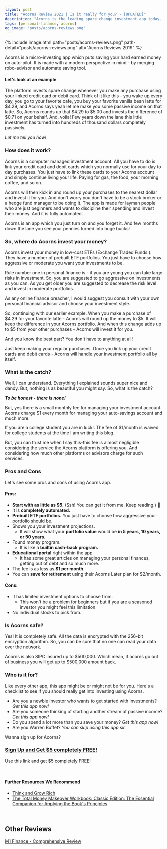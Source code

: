 ```yaml
---
layout: post
title: "Acorns Review 2021 | Is it really for you? - [UPDATED]"
description: "Acorns is the leading spare change investment app today. Perfect online platform for beginners to start investing at low fees."
tags: [personal-finance, acorns]
og_image: "posts/acorns-reviews.png"
---
```


{% include image.html path="posts/acorns-reviews.png" path-detail="posts/acorns-reviews.png" alt="Acorns Reviews 2019" %}

Acorns is a micro-investing app which puts saving your hard earned money on auto-pilot. It is made with a modern perspective in mind - by merging robo-advisor and automate saving tool.

#### Let's look at an example

The platform invests spare change whenever you make any purchase using your linked credit card or debit card. Think of it like this - you wake up every day, you go to your favorite cafe, you buy your favorite vanilla bean latte for $4.29, and Acorns says yeah let me make you some passive income on that latte. So, Acorns rounds up that $4.29 to $5.00 and invests the difference of $0.71 on your behalf. And, voila! Few years down the lane this little investment has turned into hundreds of thousand dollars completely passively.

_Let me tell you how!_

### How does it work?

Acorns is a computer managed investment account. All you have to do is link your credit card and debit cards which you normally use for your day to day purchases. You just have to link these cards to your Acorns account and simply continue living your life. Paying for gas, the food, your morning coffee, and so on.

Acorns will then kick in and round up your purchases to the nearest dollar and invest it for you. And don't worry you don't have to be a stock broker or a hedge fund manager to be doing it. The app is made for layman people who are just beginners and wants to discipline their spending and invest their money. And it is fully automated.

Acorns is an app which you just turn on and you forget it. And few months down the lane you see your pennies turned into huge bucks!

### So, where do Acorns invest your money?

Acorns invest your money in low-cost ETFs (Exchange Traded Funds.). They have a number of prebuilt ETF portfolios. You just have to choose how aggressive or moderate you want your investments to be.

Rule number one in personal finance is - if you are young you can take large risks in investment. So, you are suggested to go aggressive on investments as you can. As you get older you are suggested to decrease the risk level and invest in moderate portfolios.

As any online finance preacher, I would suggest you consult with your own personal financial advisor and choose your investment style.

So, continuing with our earlier example. When you make a purchase of $4.29 for your favorite latte - Acorns will round up the money to $5. It will keep the difference in your Acorns portfolio. And when this change adds up to \$5 from your other purchases - Acorns will invest it for you.

And you know the best part? You don't have to anything at all!

Just keep making your regular purchases. Once you link up your credit cards and debit cards - Acorns will handle your investment portfolio all by itself.

### What is the catch?

Well, I can understand. Everything I explained sounds super nice and dandy. But, nothing is as beautiful you might say. So, what is the catch?

**_To be honest - there is none!_**

But, yes there is a small monthly fee for managing your investment account. Acorns charge \$1 every month for managing your auto-savings account and much more.

If you are a college student you are in luck!. The fee of \$1/month is waived for college students at the time I am writing this blog.

But, you can trust me when I say this-this fee is almost negligible considering the service the Acorns platform is offering you. And considering how much other platforms or advisors charge for such services.

### Pros and Cons

Let's see some pros and cons of using Acorns app.

#### Pros:

- **Start with as little as \$5.** (Ssh! You can get it from me. Keep reading.) 📖
- It is **completely automated.**
- **Prebuilt ETF portfolios.** You just have to choose how aggressive your portfolio should be.
- Shows you your investment projections.
  - It will show what your **portfolio value** would be **in 5 years, 10 years, or 50 years**.
- Found money program.
  - It is like a **builtin cash-back program.**
- **Educational portal** right within the app.
  - It has some great articles on managing your personal finances, getting out of debt and so much more.
- The fee is as less as **\$1 per month**.
- You can **save for retirement** using their Acorns Later plan for \$2/month.

#### Cons:

- It has limited investment options to choose from.
  - This won't be a problem for beginners but if you are a seasoned investor you might feel this limitation.
- No individual stocks to pick from.

### Is Acorns safe?

Yes! It is completely safe. All the data is encrypted with the 256-bit encryption algorithm. So, you can be sure that no one can read your data over the network.

Acorns is also SIPC insured up to $500,000. Which mean, if acorns go out of business you will get up to $500,000 amount back.

### Who is it for?

Like every other app, this app might be or might not be for you. Here's a checklist to see if you should really get into investing using Acorns.

- Are you a newbie investor who wants to get started with investments? _Get this app now!_
- Are you someone thinking of starting another stream of passive income? _Get this app now!_
- Do you spend a lot more than you save your money? _Get this app now!_
- Are you Warren Buffet? _You can skip using this app sir._

Wanna sign up for Acorns?

### [Sign Up and Get \$5 completely FREE!](http://bit.ly/acornFree)

Use this link and get \$5 completely FREE!

<br/>

#### Further Resources We Recommend

- [Think and Grow Rich](https://amzn.to/2Ti9LMU)
- [The Total Money Makeover Workbook: Classic Edition: The Essential Companion for Applying the Book's Principles](https://amzn.to/2TxnUof)

<br>

## Other Reviews

[M1 Finance - Comprehensive Review](http://ngninja.com/posts/m1-finance-review-2019)
